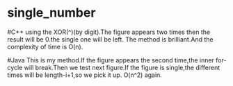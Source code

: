 # single_number

#C++
using the XOR(^)(by digit).The figure appears two times then the result will be 0.the single one will be left.
The method is brilliant.And the complexity of time is O(n).

#Java
This is my method.If the figure appears the second time,the inner for-cycle will break.Then we test next figure.If the figure
is single,the different times will be length-i+1,so we pick it up.
O(n^2) again.

